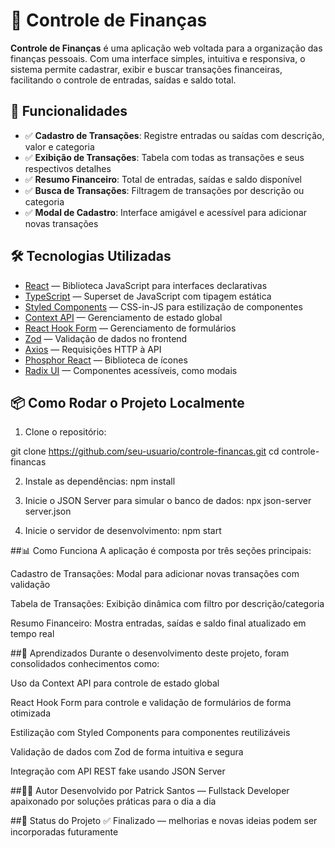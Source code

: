 # 💸 Controle de Finanças

**Controle de Finanças** é uma aplicação web voltada para a organização das finanças pessoais. Com uma interface simples, intuitiva e responsiva, o sistema permite cadastrar, exibir e buscar transações financeiras, facilitando o controle de entradas, saídas e saldo total.

## 🚀 Funcionalidades

- ✅ **Cadastro de Transações**: Registre entradas ou saídas com descrição, valor e categoria
- ✅ **Exibição de Transações**: Tabela com todas as transações e seus respectivos detalhes
- ✅ **Resumo Financeiro**: Total de entradas, saídas e saldo disponível
- ✅ **Busca de Transações**: Filtragem de transações por descrição ou categoria
- ✅ **Modal de Cadastro**: Interface amigável e acessível para adicionar novas transações

## 🛠️ Tecnologias Utilizadas

- [React](https://reactjs.org/) — Biblioteca JavaScript para interfaces declarativas
- [TypeScript](https://www.typescriptlang.org/) — Superset de JavaScript com tipagem estática
- [Styled Components](https://styled-components.com/) — CSS-in-JS para estilização de componentes
- [Context API](https://reactjs.org/docs/context.html) — Gerenciamento de estado global
- [React Hook Form](https://react-hook-form.com/) — Gerenciamento de formulários
- [Zod](https://zod.dev/) — Validação de dados no frontend
- [Axios](https://axios-http.com/) — Requisições HTTP à API
- [Phosphor React](https://phosphoricons.com/) — Biblioteca de ícones
- [Radix UI](https://www.radix-ui.com/) — Componentes acessíveis, como modais

## 📦 Como Rodar o Projeto Localmente

1. Clone o repositório:


git clone https://github.com/seu-usuario/controle-financas.git
cd controle-financas

2. Instale as dependências:
    npm install


3. Inicie o JSON Server para simular o banco de dados:
npx json-server server.json


4. Inicie o servidor de desenvolvimento:
npm start


##📊 Como Funciona
A aplicação é composta por três seções principais:

Cadastro de Transações: Modal para adicionar novas transações com validação

Tabela de Transações: Exibição dinâmica com filtro por descrição/categoria

Resumo Financeiro: Mostra entradas, saídas e saldo final atualizado em tempo real

##🌱 Aprendizados
Durante o desenvolvimento deste projeto, foram consolidados conhecimentos como:

Uso da Context API para controle de estado global

React Hook Form para controle e validação de formulários de forma otimizada

Estilização com Styled Components para componentes reutilizáveis

Validação de dados com Zod de forma intuitiva e segura

Integração com API REST fake usando JSON Server

##👨‍💻 Autor
Desenvolvido por Patrick Santos — Fullstack Developer apaixonado por soluções práticas para o dia a dia

##📌 Status do Projeto
✅ Finalizado — melhorias e novas ideias podem ser incorporadas futuramente
